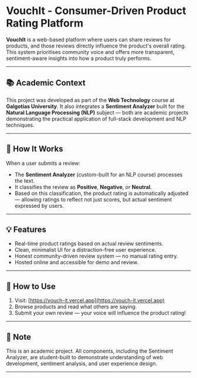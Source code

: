 # VouchIt - Consumer-Driven Product Rating Platform

**VouchIt** is a web-based platform where users can share reviews for products, and those reviews directly influence the product's overall rating. This system prioritises community voice and offers more transparent, sentiment-aware insights into how a product truly performs.

---

## 📚 Academic Context

This project was developed as part of the **Web Technology** course at **Galgotias University**. It also integrates a **Sentiment Analyzer** built for the **Natural Language Processing (NLP)** subject — both are academic projects demonstrating the practical application of full-stack development and NLP techniques.

---

## 🧠 How It Works

When a user submits a review:
- The **Sentiment Analyzer** (custom-built for an NLP course) processes the text.
- It classifies the review as **Positive**, **Negative**, or **Neutral**.
- Based on this classification, the product rating is automatically adjusted — allowing ratings to reflect not just scores, but actual sentiment expressed by users.

---

## 💡 Features

- Real-time product ratings based on actual review sentiments.
- Clean, minimalist UI for a distraction-free user experience.
- Honest community-driven review system — no manual rating entry.
- Hosted online and accessible for demo and review.

---

## 🚀 How to Use

1. Visit: [https://vouch-it.vercel.app](https://vouch-it.vercel.app)
2. Browse products and read what others are saying.
3. Submit your own review — your voice will influence the product rating!

---

## 📌 Note

This is an academic project. All components, including the Sentiment Analyzer, are student-built to demonstrate understanding of web development, sentiment analysis, and user experience design.

---
